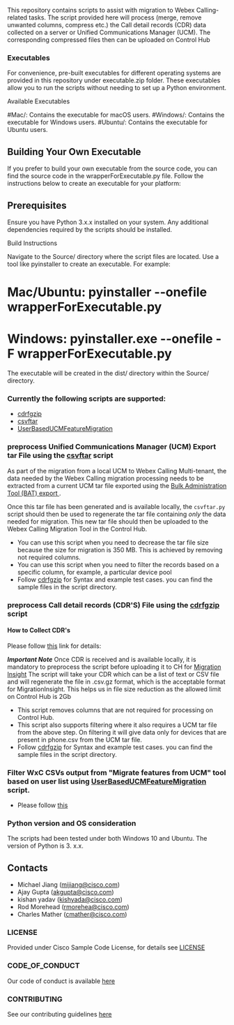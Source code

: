 This repository contains scripts to assist with migration to Webex Calling-related tasks.
The script provided here will process (merge, remove unwanted columns, compress etc.) the Call detail records (CDR) data collected on a server or Unified Communications Manager (UCM). The corresponding compressed files then can be uploaded on Control Hub

### Executables
 
For convenience, pre-built executables for different operating systems are provided in this repository under executable.zip folder. These executables allow you to run the scripts without needing to set up a Python environment.
 
Available Executables
 
#Mac/: Contains the executable for macOS users.
#Windows/: Contains the executable for Windows users.
#Ubuntu/: Contains the executable for Ubuntu users.
 
## Building Your Own Executable
 
If you prefer to build your own executable from the source code, you can find the source code in the wrapperForExecutable.py file. Follow the instructions below to create an executable for your platform:
 
## Prerequisites
 
Ensure you have Python 3.x.x installed on your system.
Any additional dependencies required by the scripts should be installed.
 
Build Instructions
 
Navigate to the Source/ directory where the script files are located.
Use a tool like pyinstaller to create an executable. For example:
# Mac/Ubuntu:  pyinstaller --onefile wrapperForExecutable.py
# Windows: pyinstaller.exe --onefile -F wrapperForExecutable.py

The executable will be created in the dist/ directory within the Source/ directory.

### Currently the following scripts are supported:

- [cdrfgzip](cdrfgzip/README.md)
- [csvftar](csvftar/README.md)
- [UserBasedUCMFeatureMigration](UserBasedUCMFeatureMigration/README.md)

### preprocess Unified Communications Manager (UCM) Export tar File using the [csvftar](csvftar/README.md) script

As part of the migration from a local UCM to Webex Calling Multi-tenant,
the data needed by the Webex Calling migration processing needs to be
extracted from a current UCM tar file exported using the [Bulk
Administration Tool (BAT) export
](https://www.cisco.com/c/en/us/support/docs/unified-communications/bulk-administration-tool/200596-Bulk-Configure-Changes-with-Import-Expor.html#anc7).

Once this tar file has been generated and is available locally, the
`csvftar.py` script should then be used to regenerate the tar file containing *only* the data needed for migration. This new tar file should then be uploaded to the Webex Calling Migration Tool in the Control Hub.

- You can use this script when you need to decrease the tar file size because the size for migration is 350 MB. This is achieved by removing not required columns.
- You can use this script when you need to filter the records based on a specific column, for example, a particular device pool
- Follow [cdrfgzip](cdrfgzip/README.md) for Syntax and example test cases. you can find the sample files in the script directory.

### preprocess Call detail records (CDR'S) File using the [cdrfgzip](cdrfgzip/README.md) script

#### How to Collect CDR's
Please follow [this](https://www.cisco.com/c/en/us/td/docs/voice_ip_comm/cucm/service/12_5_1/Car/cucm_b_cdr-analysis-reporting-admin-guide-1251/cucm_b_cdr-analysis-reporting-admin-guide-1251_chapter_010.html#CUCM_RF_C60605F7_00) link for details: 

***Important Note*** Once CDR is received and is available locally, it is mandatory to preprocess the script before uploading it to CH for [Migration Insight](https://help.webex.com/en-us/article/svoi86/Migration-Insights) The script will take your CDR which can be a list of text or CSV file and will regenerate the file in .csv.gz format, which is the acceptable format for MigrationInsight. This helps us in file size reduction as the allowed limit on Control Hub is 2Gb

- This script removes columns that are not required for processing on Control Hub.
- This script also supports filtering where it also requires a UCM tar file from the above step. On filtering it will give data only for devices that are present in phone.csv from the UCM tar file. 
- Follow [cdrfgzip](cdrfgzip/README.md) for Syntax and example test cases. you can find the sample files in the script directory.

### Filter WxC CSVs output from "Migrate features from UCM" tool  based on user list using [UserBasedUCMFeatureMigration](UserBasedUCMFeatureMigration/README.md) script.
- Please follow [this](https://help.webex.com/en-us/article/d2lemv/Migration-of-Devices-and-Features-from-Unified-CM-to-Webex-Calling#concept-template_faaca1ce-55ad-4db3-9a99-9b06ac7e6190)

### Python version and OS consideration
The scripts had been tested under both Windows 10 and Ubuntu.
The version of Python is 3. x.x.

## Contacts
* Michael Jiang (mijiang@cisco.com)
* Ajay Gupta (akgupta@cisco.com)
* kishan yadav (kishyada@cisco.com)
* Rod Morehead (rmorehea@cisco.com)
* Charles Mather (cmather@cisco.com)

### LICENSE

Provided under Cisco Sample Code License, for details see [LICENSE](LICENSE.md)

### CODE_OF_CONDUCT

Our code of conduct is available [here](CODE_OF_CONDUCT.md)

### CONTRIBUTING

See our contributing guidelines [here](CONTRIBUTING.md)